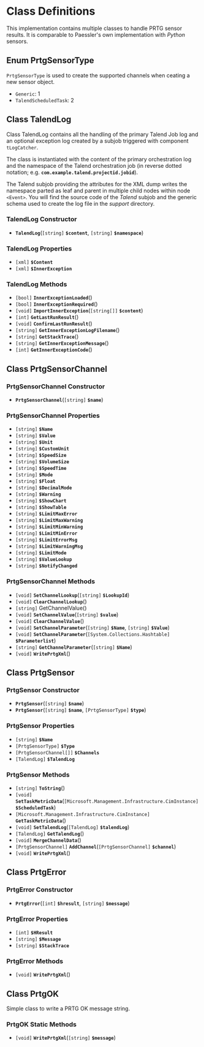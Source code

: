 # Class Definitions

This implementation contains multiple classes to handle PRTG sensor results. It is comparable to Paessler's own implementation with _Python_ sensors.

## Enum PrtgSensorType

`PrtgSensorType` is used to create the supported channels when ceating a new sensor object.

* `Generic`: 1
* `TalendScheduledTask`: 2

## Class TalendLog

Class TalendLog contains all the handling of the primary Talend Job log and an optional exception log created by a subjob triggered with component `tLogCatcher`.

The class is instantiated with the content of the primary orchestration log and the namespace of the Talend orchestration job (in reverse dotted notation; e.g. **`com.example.talend.projectid.jobid`**).

The Talend subjob providing the attributes for the XML dump writes the namespace parted as leaf and parent in multiple child nodes within node `<Event>`. You will find the source code of the _Talend_ subjob and the generic schema used to create the log file in the _support_ directory.

### TalendLog Constructor

* **`TalendLog`**(`[string]` **`$content`**, `[string]` **`$namespace`**)

### TalendLog Properties

* `[xml]` **`$Content`**
* `[xml]` **`$InnerException`**

### TalendLog Methods

* `[bool]` **`InnerExceptionLoaded`**()
* `[bool]` **`InnerExceptionRequired`**()
* `[void]` **`ImportInnerException`**(`[string[]]` **`$content`**)
* `[int]` **`GetLastRunResult`**()
* `[void]` **`ConfirmLastRunResult`**()
* `[string]` **`GetInnerExceptionLogFilename`**()
* `[string]` **`GetStackTrace`**()
* `[string]` **`GetInnerExceptionMessage`**()
* `[int]` **`GetInnerExceptionCode`**()

## Class PrtgSensorChannel

### PrtgSensorChannel Constructor

* **`PrtgSensorChannel`**(`[string]` **`$name`**)

### PrtgSensorChannel Properties

* `[string]` **`$Name`**
* `[string]` **`$Value`**
* `[string]` **`$Unit`**
* `[string]` **`$CustomUnit`**
* `[string]` **`$SpeedSize`**
* `[string]` **`$VolumeSize`**
* `[string]` **`$SpeedTime`**
* `[string]` **`$Mode`**
* `[string]` **`$Float`**
* `[string]` **`$DecimalMode`**
* `[string]` **`$Warning`**
* `[string]` **`$ShowChart`**
* `[string]` **`$ShowTable`**
* `[string]` **`$LimitMaxError`**
* `[string]` **`$LimitMaxWarning`**
* `[string]` **`$LimitMinWarning`**
* `[string]` **`$LimitMinError`**
* `[string]` **`$LimitErrorMsg`**
* `[string]` **`$LimitWarningMsg`**
* `[string]` **`$LimitMode`**
* `[string]` **`$ValueLookup`**
* `[string]` **`$NotifyChanged`**

### PrtgSensorChannel Methods

* `[void]` **`SetChannelLookup`**(`[string]` **`$LookupId`**)
* `[void]` **`ClearChannelLookup`**()
* `[string]` GetChannelValue()
* `[void]` **`SetChannelValue`**(`[string]` **`$value`**)
* `[void]` **`ClearChannelValue`**()
* `[void]` **`SetChannelParameter`**(`[string]` **`$Name`**, `[string]` **`$Value`**)
* `[void]` **`SetChannelParameter`**(`[System.Collections.Hashtable]` **`$Parameterlist`**)
* `[string]` **`GetChannelParameter`**(`[string]` **`$Name`**)
* `[void]` **`WritePrtgXml`**()

## Class PrtgSensor

### PrtgSensor Constructor

* **`PrtgSensor`**(`[string]` **`$name`**)
* **`PrtgSensor`**(`[string]` **`$name`**, `[PrtgSensorType]` **`$type`**)

### PrtgSensor Properties

* `[string]` **`$Name`**
* `[PrtgSensorType]` **`$Type`**
* `[PrtgSensorChannel[]]` **`$Channels`**
* `[TalendLog]` **`$TalendLog`**

### PrtgSensor Methods

* `[string]` **`ToString`**()
* `[void]` **`SetTaskMetricData`**(`[Microsoft.Management.Infrastructure.CimInstance]` **`$ScheduledTask`**)
* `[Microsoft.Management.Infrastructure.CimInstance]` **`GetTaskMetricData`**()
* `[void]` **`SetTalendLog`**(`[TalendLog]` **`$talendLog`**)
* `[TalendLog]` **`GetTalendLog`**()
* `[void]` **`MergeChannelData`**()
* `[PrtgSensorChannel]` **`AddChannel`**(`[PrtgSensorChannel]` **`$channel`**)
* `[void]` **`WritePrtgXml`**()

## Class PrtgError

### PrtgError Constructor

* **`PrtgError`**(`[int]` **`$hresult`**, `[string]` **`$message`**)

### PrtgError Properties

* `[int]` **`$HResult`**
* `[string]` **`$Message`**
* `[string]` **`$StackTrace`**

### PrtgError Methods

* `[void]` **`WritePrtgXml`**()

## Class PrtgOK

Simple class to write a PRTG OK message string.

### PrtgOK Static Methods

* `[void]` **`WritePrtgXml`**(`[string]` **`$message`**)
